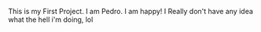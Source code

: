 This is my First Project. I am Pedro. I am happy!
I Really don't have any idea what the hell i'm doing, lol
